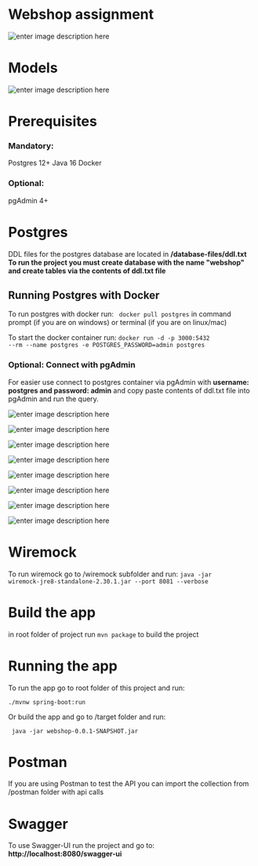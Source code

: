 # Webshop assignment

![enter image description here](https://raw.githubusercontent.com/msrecec/WebshopApp/master/project-material/assignment_1.png)

# Models
![enter image description here](https://raw.githubusercontent.com/msrecec/WebshopApp/master/project-material/assignment_2.png)
# Prerequisites
### Mandatory:
Postgres  12+
Java 16
Docker
### Optional:
pgAdmin 4+



# Postgres

DDL files for the postgres database are located in <b>/database-files/ddl.txt</b>
<b>To run the project you must create database with the name "webshop" and create tables via the contents of ddl.txt file </b>

## Running Postgres with Docker

To run postgres with docker run: <code> docker pull postgres</code> in command prompt (if you are on windows) or terminal (if you are on linux/mac)

To start the docker container run: <code>docker run -d -p 3000:5432 --rm --name postgres -e POSTGRES_PASSWORD=admin postgres
</code>

### Optional: Connect with pgAdmin
For easier use connect to postgres container via pgAdmin with <b>username: postgres and password: admin</b>
and copy paste contents of ddl.txt file into pgAdmin and run the query.

![enter image description here](https://raw.githubusercontent.com/msrecec/WebshopApp/master/database-files/pg_1.png)


![enter image description here](https://raw.githubusercontent.com/msrecec/WebshopApp/master/database-files/pg_2.png)

![enter image description here](https://raw.githubusercontent.com/msrecec/WebshopApp/master/database-files/pg_3.png)

![enter image description here](https://raw.githubusercontent.com/msrecec/WebshopApp/master/database-files/pg_4.png)

![enter image description here](https://raw.githubusercontent.com/msrecec/WebshopApp/master/database-files/pg_5.png)

![enter image description here](https://raw.githubusercontent.com/msrecec/WebshopApp/master/database-files/pg_6.png)

![enter image description here](https://raw.githubusercontent.com/msrecec/WebshopApp/master/database-files/pg_7.png)

![enter image description here](https://raw.githubusercontent.com/msrecec/WebshopApp/master/database-files/pg_8.png)

# Wiremock

To run wiremock go to /wiremock subfolder and run:
<code>java -jar wiremock-jre8-standalone-2.30.1.jar  --port 8081 --verbose</code>

# Build the app

in root folder of project run <code>mvn package</code> to build the project


# Running the app

To run the app go to root folder of this project and run:

<code>./mvnw spring-boot:run</code>

Or build the app and go to /target folder and run:

<code> java -jar webshop-0.0.1-SNAPSHOT.jar</code>

# Postman

If you are using Postman to test the API you can import the collection from /postman folder with api calls

# Swagger

To use Swagger-UI run the project and go to: <b> http://localhost:8080/swagger-ui </b>